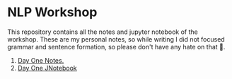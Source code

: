 # NLP Workshop

This repository contains all the notes and jupyter notebook of the workshop. These are my personal notes, so while writing I did not focused grammar and sentence formation, so please don't have any hate on that :see_no_evil:.

1. [Day One Notes.](./day_one_notes.md)
2. [Day One JNotebook](./day_one_notebook.ipynb)
